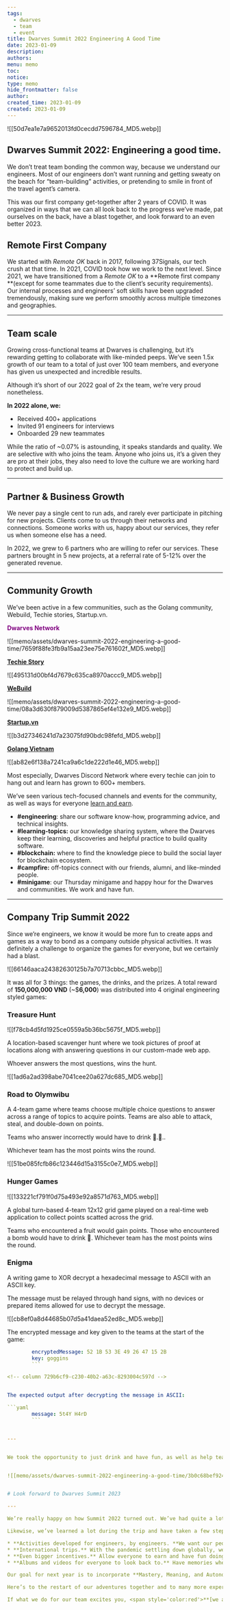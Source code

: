 ```yaml
---
tags:
  - dwarves
  - team
  - event
title: Dwarves Summit 2022 Engineering A Good Time
date: 2023-01-09
description: 
authors: 
menu: memo
toc: 
notice: 
type: memo
hide_frontmatter: false
author: 
created_time: 2023-01-09
created: 2023-01-09
---
```


![[50d7ea1e7a9652013fd0cecdd7596784_MD5.webp]]

## Dwarves Summit 2022: Engineering a good time.

We don’t treat team bonding the common way, because we understand our engineers. Most of our engineers don’t want running and getting sweaty on the beach for “team-building” activities, or pretending to smile in front of the travel agent’s camera.

This was our first company get-together after 2 years of COVID. It was organized in ways that we can all look back to the progress we’ve made, pat ourselves on the back, have a blast together, and look forward to an even better 2023.

## Remote First Company

We started with *Remote OK* back in 2017, following 37Signals, our tech crush at that time. In 2021, COVID took how we work to the next level.  Since 2021, we have transitioned from a *Remote OK* to a **Remote first company **(except for some teammates due to the client’s security requirements). Our internal processes and engineers’ soft skills have been upgraded tremendously, making sure we perform smoothly across multiple timezones and geographies.


---

## Team scale

Growing cross-functional teams at Dwarves is challenging, but it’s rewarding getting to collaborate with like-minded peeps. We’ve seen 1.5x growth of our team to a total of just over 100 team members, and everyone has given us unexpected and incredible results. 

Although it’s short of our 2022 goal of 2x the team, we’re very proud nonetheless.

**In 2022 alone, we:**

* Received 400+ applications 
* Invited 91 engineers for interviews
* Onboarded 29 new teammates

While the ratio of ~0.07% is astounding, it speaks standards and quality. We are selective with who joins the team. Anyone who joins us, it’s a given they are pro at their jobs, they also need to love the culture we are working hard to protect and build up.


---

## Partner & Business Growth

We never pay a single cent to run ads, and rarely ever participate in pitching for new projects. Clients come to us through their networks and connections. Someone works with us, happy about our services, they refer us when someone else has a need.

In 2022, we grew to 6 partners who are willing to refer our services. These partners brought in 5 new projects, at a referral rate of 5-12% over the generated revenue.


---

## Community Growth

We’ve been active in a few communities, such as the Golang community, Webuild, Techie stories, Startup.vn.


<!-- column_list 88e0b99a-1a9f-4885-9746-5472d9353ec3 -->

<!-- column d14a03e7-af71-457f-90b5-3a0dd1c926eb -->

<span style='color:purple'>**Dwarves Network**</span>


![[memo/assets/dwarves-summit-2022-engineering-a-good-time/7659f88fe3fb9a15aa23ee75e761602f_MD5.webp]]



<!-- column c4e803c9-2fd6-416c-986d-7e962f9972a1 -->

<span style='color:brown'>**[Techie Story](http://techiestory.net/)**</span>


![[495131d00bf4d7679c635ca8970accc9_MD5.webp]]

<!-- column 4df13bb2-df94-4b14-a450-9732aed35e05 -->

<span style='color:green'>**[WeBuild](http://webuild.community/)**</span>


![[memo/assets/dwarves-summit-2022-engineering-a-good-time/08a3d630f879009d5387865ef4e132e9_MD5.webp]]

<!-- column_list b39be50a-2051-4aa6-bee2-36fdaafe8d45 -->

<!-- column 18d66748-ea60-4283-82b4-ae049cb3d4fd -->

<span style='color:red'>**[Startup.vn](https://startup.vn/)**</span>

![[b3d27346241d7a23075fd90bdc98fefd_MD5.webp]]



<!-- column 700c9f79-d1a9-40be-a6ab-12690acc2c10 -->

<span style='color:blue'>**[Golang Vietnam](http://golang.org.vn/)**</span>

![[ab82e6f138a7241ca9a6c1de222d1e46_MD5.webp]]

<!-- column d632703c-9d4c-43d4-a5f2-1d1dfb72d2d3 -->



Most especially, Dwarves Discord Network where every techie can join to hang out and learn has grown to 600+ members.

We’ve seen various tech-focused channels and events for the community,  as well as ways for everyone  [learn and earn](https://earn.d.foundation/). 

* **#engineering**: share our software know-how, programming advice, and technical insights.
* **#learning-topics:** our knowledge sharing system, where the Dwarves keep their learning, discoveries and helpful practice to build quality software.
* **#blockchain:** where to find the knowledge piece to build the social layer for blockchain ecosystem.
* **#campfire:** off-topics connect with our friends, alumni, and like-minded people.
* **#minigame**: our Thursday minigame and happy hour for the Dwarves and communities. We work and have fun.

---

## Company Trip Summit 2022

<!-- column_list cb8ba53b-9b39-4b80-b44b-1e7a63e7d0d9 -->

<!-- column 7a117203-ef92-4d42-9da1-66c589cc60b3 -->

Since we’re engineers, we know it would be more fun to create apps and games as a way to bond as a company outside physical activities. It was definitely a challenge to organize the games for everyone, but we certainly had a blast.


<!-- column 3db2838e-d946-4f86-92ea-5bcb9bae6472 -->

![[66146aaca24382630125b7a70713cbbc_MD5.webp]]


It was all for 3 things: the games, the drinks, and the prizes. A total reward of **150,000,000 VND** (~$**6,000**) was distributed into 4 original engineering styled games:


### Treasure Hunt

<!-- column_list bc26e6eb-724c-4252-b348-162493292a7d -->

<!-- column 7ddd0cd7-ac74-4719-8f39-c2c088f006ae -->


![[f78cb4d5fd1925ce0559a5b36bc5675f_MD5.webp]]

<!-- column e6c04ac5-9da1-446e-9960-708d9cf7aec8 -->


A location-based scavenger hunt where we took pictures of proof at locations along with answering questions in our custom-made web app. 


Whoever answers the most questions, wins the hunt.


![[1ad6a2ad398abe7041cee20a627dc685_MD5.webp]]


### **Road to Olymwibu**

<!-- column_list ce41108a-8964-41b5-b4b8-1a8da0ee542a -->

<!-- column c4a26a32-3369-4d4c-8fab-f6c6971fcec5 -->

A 4-team game where teams choose multiple choice questions to answer across a range of topics to acquire points. Teams are also able to attack, steal, and double-down on points.

Teams who answer incorrectly would have to drink 🍺.🍺..

Whichever team has the most points wins the round.


<!-- column 422e65ab-66d3-4490-b2ce-9e41a0fd07cb -->

![[51be085fcfb86c123446d15a3155c0e7_MD5.webp]]


### Hunger Games

<!-- column_list 6ab787fb-002f-47a7-87dc-69b91b1ed18a -->

<!-- column d69505ad-f3dc-4301-aa44-d4df37d47135 -->

![[133221cf791f0d75a493e92a8571d763_MD5.webp]]


<!-- column 47997b05-59b6-4494-aee2-b76db2ef1f8c -->

A global turn-based 4-team 12x12 grid game played on a real-time web application to collect points scatted across the grid.

Teams who encountered a fruit would gain points. Those who encountered a bomb would have to drink 🍺. Whichever team has the most points wins the round.

### Enigma

<!-- column_list c5b0030e-89cf-4776-913e-ecca471dc3fc -->

<!-- column c37f37d1-5e80-4986-935c-135229be0a01 -->

A writing game to XOR decrypt a hexadecimal message to ASCII with an ASCII key. 

The message must be relayed through hand signs, with no devices or prepared items allowed for use to decrypt the message. 


<!-- column 80232de6-7dd3-4b5a-9849-db78ccf86c15 -->

![[cb8ef0a8d44685b07d5a41daea52ed8c_MD5.webp]]

<!-- column_list adece394-a93c-4ecd-bc6a-657f9cb811db -->

<!-- column 18694ff0-3e90-4603-9390-f578b6648bb4 -->


The encrypted message and key given to the teams at the start of the game:

```yaml
		encryptedMessage: 52 1B 53 3E 49 26 47 15 2B
		key: goggins
		```

<!-- column 729b6cf9-c230-40b2-a63c-8293004c597d -->


The expected output after decrypting the message in ASCII:

```yaml
		message: 5t4Y H4rD
		```


---


We took the opportunity to just drink and have fun, as well as help teams earn a bit for their efforts. We’ve also certainly enjoyed our stay in Phu Quoc as well. Our team had fun swimming near the coast, enjoying food, riding rides at the water park, and everything to explore at Phu Quoc.


![[memo/assets/dwarves-summit-2022-engineering-a-good-time/3b0c68bef924599e58947f20cdf3a765_MD5.webp]]


# Look forward to Dwarves Summit 2023

---

We’re really happy on how Summit 2022 turned out. We’ve had quite a lot of fun together as a team, and we are really excited about next year.

Likewise, we’ve learned a lot during the trip and have taken a few steps ahead in planning for our next trip.

* **Activities developed for engineers, by engineers. **We want our people to have true, meaningful fun, so we want to open opportunities to our team to take part in develop games for not just our next trip, but for everyone to enjoy.
* **International trips.** With the pandemic settling down globally, we will definitely have a look at places we haven’t been to and explore them together.
* **Even bigger incentives.** Allow everyone to earn and have fun doing so.
* **Albums and videos for everyone to look back to.** Have memories where everyone can take home, and enjoy watching and brag to their friends about.

Our goal for next year is to incorporate **Mastery, Meaning, and Autonomy**. These are some of the things we have in our backlog, and we’re certainly excited to try out more when we get to it.

Here’s to the restart of our adventures together and to many more experiences and opportunities for 2023!

If what we do for our team excites you, <span style='color:red'>**[we are always hiring and expanding the team](http://careers.d.foundation/)**</span>.
